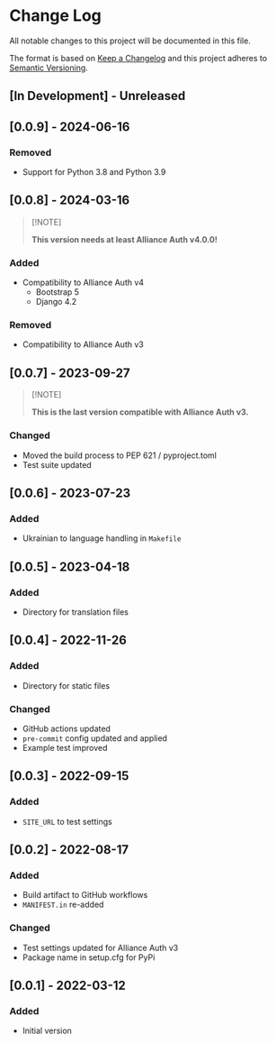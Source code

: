# Change Log

All notable changes to this project will be documented in this file.

The format is based on [Keep a Changelog](http://keepachangelog.com/)
and this project adheres to [Semantic Versioning](http://semver.org/).

## \[In Development\] - Unreleased

## \[0.0.9\] - 2024-06-16

### Removed

- Support for Python 3.8 and Python 3.9

## \[0.0.8\] - 2024-03-16

> \[!NOTE\]
>
> **This version needs at least Alliance Auth v4.0.0!**

### Added

- Compatibility to Alliance Auth v4
  - Bootstrap 5
  - Django 4.2

### Removed

- Compatibility to Alliance Auth v3

## \[0.0.7\] - 2023-09-27

> \[!NOTE\]
>
> **This is the last version compatible with Alliance Auth v3.**

### Changed

- Moved the build process to PEP 621 / pyproject.toml
- Test suite updated

## \[0.0.6\] - 2023-07-23

### Added

- Ukrainian to language handling in `Makefile`

## \[0.0.5\] - 2023-04-18

### Added

- Directory for translation files

## \[0.0.4\] - 2022-11-26

### Added

- Directory for static files

### Changed

- GitHub actions updated
- `pre-commit` config updated and applied
- Example test improved

## \[0.0.3\] - 2022-09-15

### Added

- `SITE_URL` to test settings

## \[0.0.2\] - 2022-08-17

### Added

- Build artifact to GitHub workflows
- `MANIFEST.in` re-added

### Changed

- Test settings updated for Alliance Auth v3
- Package name in setup.cfg for PyPi

## \[0.0.1\] - 2022-03-12

### Added

- Initial version
